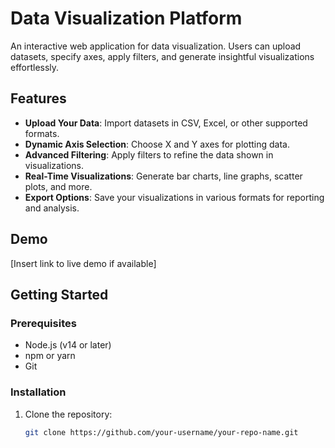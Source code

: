 # Data Visualization Platform

An interactive web application for data visualization. Users can upload datasets, specify axes, apply filters, and generate insightful visualizations effortlessly.

## Features
- **Upload Your Data**: Import datasets in CSV, Excel, or other supported formats.
- **Dynamic Axis Selection**: Choose X and Y axes for plotting data.
- **Advanced Filtering**: Apply filters to refine the data shown in visualizations.
- **Real-Time Visualizations**: Generate bar charts, line graphs, scatter plots, and more.
- **Export Options**: Save your visualizations in various formats for reporting and analysis.

## Demo
[Insert link to live demo if available]

## Getting Started

### Prerequisites
- Node.js (v14 or later)
- npm or yarn
- Git

### Installation
1. Clone the repository:
   ```bash
   git clone https://github.com/your-username/your-repo-name.git
